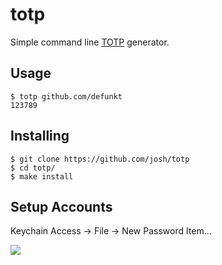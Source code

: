 # totp

Simple command line [TOTP](https://en.wikipedia.org/wiki/Time-based_One-time_Password_Algorithm) generator.

## Usage

```
$ totp github.com/defunkt
123789
```

## Installing

```
$ git clone https://github.com/josh/totp
$ cd totp/
$ make install
```

## Setup Accounts

Keychain Access -> File -> New Password Item...

![](https://cloud.githubusercontent.com/assets/137/5138788/6e2a3658-7109-11e4-88af-8afe56c8c5e9.png)
